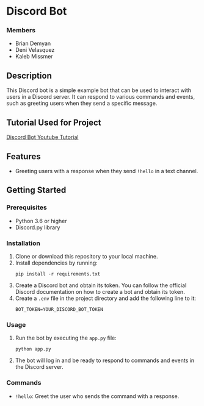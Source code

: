 # Discord Bot

### Members
* Brian Demyan
* Deni Velasquez
* Kaleb Missmer

## Description
This Discord bot is a simple example bot that can be used to interact with users in a Discord server. It can respond to various commands and events, such as greeting users when they send a specific message.

## Tutorial Used for Project
[Discord Bot Youtube Tutorial](https://www.youtube.com/watch?v=lLvCfSETihk&list=PLESMQx4LeD3N0-KKPPDaToZhBsom2E_Ju&index=2)

## Features
- Greeting users with a response when they send `!hello` in a text channel.

## Getting Started
### Prerequisites
- Python 3.6 or higher
- Discord.py library

### Installation
1. Clone or download this repository to your local machine.
2. Install dependencies by running:
   ```
   pip install -r requirements.txt
   ```
3. Create a Discord bot and obtain its token. You can follow the official Discord documentation on how to create a bot and obtain its token.
4. Create a `.env` file in the project directory and add the following line to it:
   ```
   BOT_TOKEN=YOUR_DISCORD_BOT_TOKEN
   ```

### Usage
1. Run the bot by executing the `app.py` file:
   ```
   python app.py
   ```
2. The bot will log in and be ready to respond to commands and events in the Discord server.

### Commands
- `!hello`: Greet the user who sends the command with a response.
